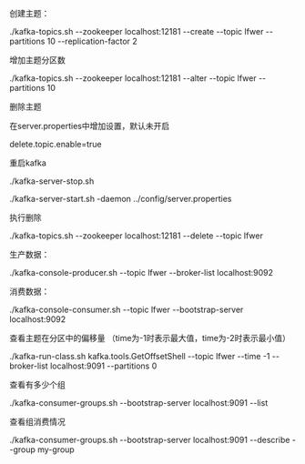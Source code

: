 创建主题：

./kafka-topics.sh --zookeeper localhost:12181 --create --topic lfwer --partitions 10 --replication-factor 2

 

增加主题分区数

./kafka-topics.sh --zookeeper localhost:12181 --alter --topic lfwer --partitions 10

 

删除主题

在server.properties中增加设置，默认未开启

delete.topic.enable=true

重启kafka

./kafka-server-stop.sh

./kafka-server-start.sh -daemon ../config/server.properties

执行删除

./kafka-topics.sh --zookeeper localhost:12181 --delete --topic lfwer

 

生产数据：

./kafka-console-producer.sh  --topic lfwer --broker-list localhost:9092

 

消费数据：

./kafka-console-consumer.sh --topic lfwer --bootstrap-server localhost:9092

 

查看主题在分区中的偏移量 （time为-1时表示最大值，time为-2时表示最小值）

./kafka-run-class.sh kafka.tools.GetOffsetShell --topic lfwer --time -1 --broker-list localhost:9091 --partitions 0

 

查看有多少个组

./kafka-consumer-groups.sh --bootstrap-server localhost:9091 --list

 

查看组消费情况

./kafka-consumer-groups.sh --bootstrap-server localhost:9091 --describe --group my-group